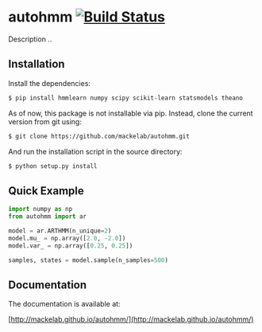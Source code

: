 # autohmm [![Build Status](https://travis-ci.org/mackelab/autohmm.svg?branch=master)](https://travis-ci.org/mackelab/autohmm)

Description ..

## Installation

Install the dependencies:

```bash
$ pip install hmmlearn numpy scipy scikit-learn statsmodels theano
```

As of now, this package is not installable via pip.
Instead, clone the current version from git using:

```bash
$ git clone https://github.com/mackelab/autohmm.git
```

And run the installation script in the source directory:

```bash
$ python setup.py install
```


## Quick Example

```python
import numpy as np
from autohmm import ar

model = ar.ARTHMM(n_unique=2)
model.mu_ = np.array([2.0, -2.0])
model.var_ = np.array([0.25, 0.25])

samples, states = model.sample(n_samples=500)
```


## Documentation

The documentation is available at:

[http://mackelab.github.io/autohmm/](http://mackelab.github.io/autohmm/)
